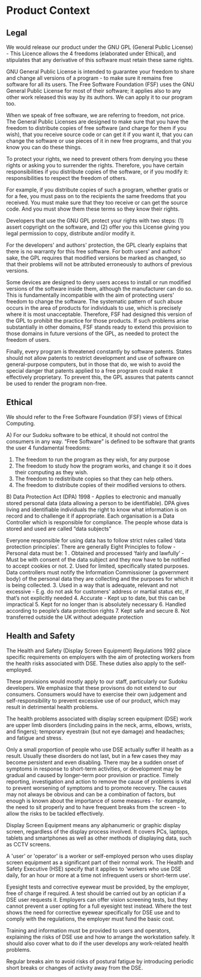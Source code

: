 # Product Context

## Legal

We would release our product under the GNU GPL (General Public License) - This Licence allows the 4 freedoms (elaborated under Ethical), and stipulates that any derivative of this software must retain these same rights.

GNU General Public License is intended to guarantee your freedom to share and change all versions of a program - to make sure it remains free software for all its users. The Free Software Foundation (FSF) uses the GNU General Public License for most of their software; it applies also to any other work released this way by its authors. We can apply it to our program too.

When we speak of free software, we are referring to freedom, not price. The General Public Licenses are designed to make sure that you have the freedom to distribute copies of free software (and charge for them if you wish), that you receive source code or can get it if you want it, that you can change the software or use pieces of it in new free programs, and that you know you can do these things.

To protect your rights, we need to prevent others from denying you these rights or asking you to surrender the rights. Therefore, you have certain responsibilities if you distribute copies of the software, or if you modify it: responsibilities to respect the freedom of others.

For example, if you distribute copies of such a program, whether gratis or for a fee, you must pass on to the recipients the same freedoms that you received. You must make sure that they too receive or can get the source code. And you must show them these terms so they know their rights.

Developers that use the GNU GPL protect your rights with two steps: (1) assert copyright on the software, and (2) offer you this License giving you legal permission to copy, distribute and/or modify it.

For the developers' and authors' protection, the GPL clearly explains that there is no warranty for this free software. For both users' and authors' sake, the GPL requires that modified versions be marked as changed, so that their problems will not be attributed erroneously to authors of previous versions.

Some devices are designed to deny users access to install or run modified versions of the software inside them, although the manufacturer can do so. This is fundamentally incompatible with the aim of protecting users' freedom to change the software. The systematic pattern of such abuse occurs in the area of products for individuals to use, which is precisely where it is most unacceptable. Therefore, FSF had designed this version of the GPL to prohibit the practice for those products. If such problems arise substantially in other domains, FSF stands ready to extend this provision to those domains in future versions of the GPL, as needed to protect the freedom of users.

Finally, every program is threatened constantly by software patents. States should not allow patents to restrict development and use of software on general-purpose computers, but in those that do, we wish to avoid the special danger that patents applied to a free program could make it effectively proprietary. To prevent this, the GPL assures that patents cannot be used to render the program non-free.


## Ethical

We should refer to the Free Software Foundation (FSF) views of Ethical Computing.

A) For our Sudoku software to be ethical, it should not control the consumers in any way.
“Free Software” is defined to be software that grants the user 4 fundamental freedoms:
1. The freedom to run the program as they wish, for any purpose
2. The freedom to study how the program works, and change it so it does their computing as they wish.
3. The freedom to redistribute copies so that they can help others.
4. The freedom to distribute copies of their modified versions to others.

B) Data Protection Act (DPA) 1998 - Applies to electronic and manually stored personal data (data allowing a person to be identifiable).
DPA gives living and identifiable individuals the right to know what information is on record and to challenge it if appropriate. Each organisation is a Data Controller which is responsible for compliance. The people whose data is stored and used are called “data subjects”

Everyone responsible for using data has to follow strict rules called ‘data protection principles’.
There are generally Eight Principles to follow - Personal data must be:
1 . Obtained and processed ‘fairly and lawfully’ - Must be with consent of the data subject and they now have to be notified to accept cookies or not.
2. Used for limited, specifically stated purposes. Data controllers must notify the Information Commissioner (a government body) of the personal data they are collecting and the purposes for which it is being collected.
3. Used in a way that is adequate, relevant and not excessive - E.g. do not ask for customers' address or martial status etc, if that’s not explicitly needed
4. Accurate - Kept up to date, but this can be impractical
5. Kept for no longer than is absolutely necessary
6. Handled according to people’s data protection rights
7. Kept safe and secure
8. Not transferred outside the UK without adequate protection

## Health and Safety

The Health and Safety (Display Screen Equipment) Regulations 1992 place specific requirements on employers with the aim of protecting workers from the health risks associated with DSE. These duties also apply to the self-employed. 

These provisions would mostly apply to our staff, particularly our Sudoku developers. We emphasize that these provisons do not extend to our consumers. Consumers would have to exercise their own judgement and self-responsibility to prevent excessive use of our product, which may result in detrimental health problems. 

The health problems associated with display screen equipment (DSE) work are upper limb disorders (including pains in the neck, arms, elbows, wrists, and fingers); temporary eyestrain (but not eye damage) and headaches; and fatigue and stress.

Only a small proportion of people who use DSE actually suffer ill health as a result. Usually these disorders do not last, but in a few cases they may become persistent and even disabling. There may be a sudden onset of symptoms in response to short-term activities, or development may be gradual and caused by longer-term poor provision or practice. Timely reporting, investigation and action to remove the cause of problems is vital to prevent worsening of symptoms and to promote recovery. The causes may not always be obvious and can be a combination of factors, but enough is known about the importance of some measures - for example, the need to sit properly and to have frequent breaks from the screen - to allow the risks to be tackled effectively.

Display Screen Equipment means any alphanumeric or graphic display screen, regardless of the display process involved. It covers PCs, laptops, tablets and smartphones as well as other methods of displaying data, such as CCTV screens.

A 'user' or 'operator' is a worker or self-employed person who uses display screen equipment as a significant part of their normal work. The Health and Safety Executive (HSE) specify that it applies to 'workers who use DSE daily, for an hour or more at a time not infrequent users or short-term use'.

Eyesight tests and corrective eyewear must be provided, by the employer, free of charge if required. A test should be carried out by an optician if a DSE user requests it. Employers can offer vision screening tests, but they cannot prevent a user opting for a full eyesight test instead. Where the test shows the need for corrective eyewear specifically for DSE use and to comply with the regulations, the employer must fund the basic cost.

Training and information must be provided to users and operators, explaining the risks of DSE use and how to arrange the workstation safely. It should also cover what to do if the user develops any work-related health problems.

Regular breaks aim to avoid risks of postural fatigue by introducing periodic short breaks or changes of activity away from the DSE.
